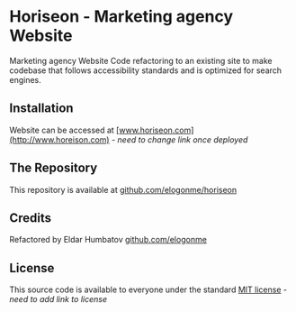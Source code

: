 # Horiseon - Marketing agency Website
Marketing agency Website Code refactoring to an existing site to make codebase that follows accessibility standards and is optimized for search engines.
## Installation
Website can be accessed at [www.horiseon.com](http://www.horeison.com) - *need to change link once deployed*
## The Repository
This repository is available at [github.com/elogonme/horiseon](https://github.com/elogonme/horiseon)
## Credits
Refactored by Eldar Humbatov [github.com/elogonme](https://github.com/elogonme)
## License
This source code is available to everyone under the standard [MIT license](https://github.com/elogonme/horiseon/blob/master/LICENSE) - *need to add link to license*
